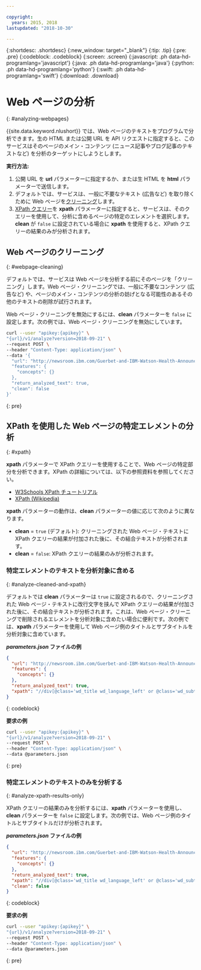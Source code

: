 ```yaml
---

copyright:
  years: 2015, 2018
lastupdated: "2018-10-30"

---
```


{:shortdesc: .shortdesc}
{:new_window: target="_blank"}
{:tip: .tip}
{:pre: .pre}
{:codeblock: .codeblock}
{:screen: .screen}
{:javascript: .ph data-hd-programlang='javascript'}
{:java: .ph data-hd-programlang='java'}
{:python: .ph data-hd-programlang='python'}
{:swift: .ph data-hd-programlang='swift'}
{:download: .download}


# Web ページの分析
{: #analyzing-webpages}

{{site.data.keyword.nlushort}} では、Web ページのテキストをプログラムで分析できます。生の HTML または公開 URL を API リクエストに指定すると、このサービスはそのページのメイン・コンテンツ (ニュース記事やブログ記事のテキストなど) を分析のターゲットにしようとします。

**実行方法:**

1. 公開 URL を **url** パラメーターに指定するか、または生 HTML を **html** パラメーターで送信します。
2. デフォルトでは、サービスは、一般に不要なテキスト (広告など) を取り除くために Web ページを[クリーニング](#webpage-cleaning)します。
3. [XPath クエリー](#xpath)を **xpath** パラメーターに指定すると、サービスは、そのクエリーを使用して、分析に含めるページの特定のエレメントを選択します。**clean** が `false` に設定されている場合に **xpath** を使用すると、XPath クエリーの結果のみが分析されます。

## Web ページのクリーニング
{: #webpage-cleaning}

デフォルトでは、サービスは Web ページを分析する前にそのページを「クリーニング」します。Web ページ・クリーニングでは、一般に不要なコンテンツ (広告など) や、ページのメイン・コンテンツの分析の妨げとなる可能性のあるその他のテキストの削除が試行されます。

Web ページ・クリーニングを無効にするには、**clean** パラメーターを `false` に設定します。次の例では、Web ページ・クリーニングを無効にしています。

```bash
curl --user "apikey:{apikey}" \
"{url}/v1/analyze?version=2018-09-21" \
--request POST \
--header "Content-Type: application/json" \
--data '{
  "url": "http://newsroom.ibm.com/Guerbet-and-IBM-Watson-Health-Announce-Strategic-Partnership-for-Artificial-Intelligence-in-Medical-Imaging-Liver"
  "features": {
    "concepts": {}
  },
  "return_analyzed_text": true,
  "clean": false
}'
```
{: pre}


## XPath を使用した Web ページの特定エレメントの分析
{: #xpath}

**xpath** パラメーターで XPath クエリーを使用することで、Web ページの特定部分を分析できます。XPath の詳細については、以下の参照資料を参照してください。

  - [W3Schools XPath チュートリアル](https://www.w3schools.com/xml/xpath_intro.asp)
  - [XPath (Wikipedia)](https://wikipedia.org/wiki/XPath)

**xpath** パラメーターの動作は、**clean** パラメーターの値に応じて次のように異なります。 

  - **clean** = `true` (デフォルト): クリーニングされた Web ページ・テキストに XPath クエリーの結果が付加された後に、その結合テキストが分析されます。
  - **clean** = `false`: XPath クエリーの結果のみが分析されます。

### 特定エレメントのテキストを分析対象に含める
{: #analyze-cleaned-and-xpath}

デフォルトでは **clean** パラメーターは `true` に設定されるので、クリーニングされた Web ページ・テキストに改行文字を挟んで XPath クエリーの結果が付加された後に、その結合テキストが分析されます。これは、Web ページ・クリーニングで削除されるエレメントを分析対象に含めたい場合に便利です。次の例では、**xpath** パラメーターを使用して Web ページ例のタイトルとサブタイトルを分析対象に含めています。

***parameters.json* ファイルの例**
```json
{
  "url": "http://newsroom.ibm.com/Guerbet-and-IBM-Watson-Health-Announce-Strategic-Partnership-for-Artificial-Intelligence-in-Medical-Imaging-Liver",
  "features": {
    "concepts": {}
  },
  "return_analyzed_text": true,
  "xpath": "//div[@class='wd_title wd_language_left' or @class='wd_subtitle wd_language_left']"
}
```
{: codeblock}

**要求の例**
```bash
curl --user "apikey:{apikey}" \
"{url}/v1/analyze?version=2018-09-21" \
--request POST \
--header "Content-Type: application/json" \
--data @parameters.json
```
{: pre}


### 特定エレメントのテキストのみを分析する
{: #analyze-xpath-results-only}

XPath クエリーの結果のみを分析するには、**xpath** パラメーターを使用し、**clean** パラメーターを `false` に設定します。次の例では、Web ページ例のタイトルとサブタイトルだけが分析されます。

***parameters.json* ファイルの例**
```json
{
  "url": "http://newsroom.ibm.com/Guerbet-and-IBM-Watson-Health-Announce-Strategic-Partnership-for-Artificial-Intelligence-in-Medical-Imaging-Liver",
  "features": {
    "concepts": {}
  },
  "return_analyzed_text": true,
  "xpath": "//div[@class='wd_title wd_language_left' or @class='wd_subtitle wd_language_left']",
  "clean": false
}
```
{: codeblock}

**要求の例**
```bash
curl --user "apikey:{apikey}" \
"{url}/v1/analyze?version=2018-09-21" \
--request POST \
--header "Content-Type: application/json" \
--data @parameters.json
```
{: pre}
